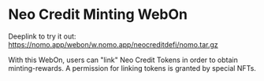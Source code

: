# Neo Credit Minting WebOn

Deeplink to try it out: https://nomo.app/webon/w.nomo.app/neocreditdefi/nomo.tar.gz

With this WebOn, users can "link" Neo Credit Tokens in order to obtain minting-rewards.
A permission for linking tokens is granted by special NFTs.
